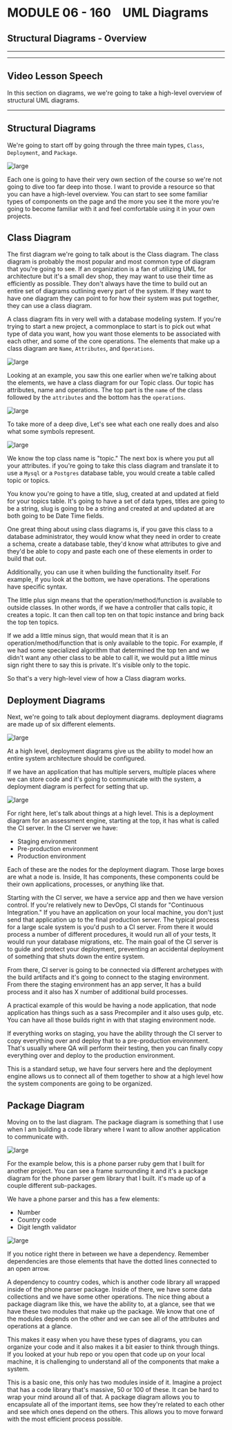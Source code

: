# MODULE 06 - 160    UML Diagrams

## Structural Diagrams - Overview

---

---

## Video Lesson Speech

In this section on diagrams, we we're going to take a high-level overview of structural UML diagrams.

---

## Structural Diagrams

We're going to start off by going through the three main types, `Class`, `Deployment`, and `Package`. 

![large](./06-160_IMG1.png)

Each one is going to have their very own section of the course so we're not going to dive too far deep into those. I want to provide a resource so that you can have a high-level overview. You can start to see some familiar types of components on the page and the more you see it the more you're going to become familiar with it and feel comfortable using it in your own projects. 

## Class Diagram

The first diagram we're going to talk about is the Class diagram. The class diagram is probably the most popular and most common type of diagram that you're going to see. If an organization is a fan of utilizing UML for architecture but it's a small dev shop, they may want to use their time as efficiently as possible. They don't always have the time to build out an entire set of diagrams outlining every part of the system. If they want to have one diagram they can point to for how their system was put together, they can use a class diagram. 

A class diagram fits in very well with a database modeling system. If you're trying to start a new project, a commonplace to start is to pick out what type of data you want, how you want those elements to be associated with each other, and some of the core operations. The elements that make up a class diagram are `Name`, `Attributes`, and `Operations`.

![large](./06-160_IMG2.png)

Looking at an example, you saw this one earlier when we're talking about the elements, we have a class diagram for our Topic class. Our topic has attributes, name and operations. The top part is the `name` of the class followed by the `attributes` and the bottom has the `operations`.

![large](./06-160_IMG3.png)

To take more of a deep dive, Let's see what each one really does and also what some symbols represent. 

![large](./06-160_IMG4.png)

We know the top class name is "topic." The next box is where you put all your attributes. if you're going to take this class diagram and translate it to use a `Mysql` or a `Postgres` database table, you would create a table called topic or topics. 

You know you're going to have a title, slug, created at and updated at field for your topics table. It's going to have a set of data types, titles are going to be a string, slug is going to be a string and created at and updated at are both going to be Date Time fields. 

One great thing about using class diagrams is, if you gave this class to a database administrator, they would know what they need in order to create a schema, create a database table, they'd know what attributes to give and they'd be able to copy and paste each one of these elements in order to build that out.

Additionally, you can use it when building the functionality itself. For example, if you look at the bottom, we have operations. The operations have specific syntax.

The little plus sign means that the operation/method/function is available to outside classes. In other words, if we have a controller that calls topic, it creates a topic. It can then call top ten on that topic instance and bring back the top ten topics. 

If we add a little minus sign, that would mean that it is an operation/method/function that is only available to the topic. For example, if we had some specialized algorithm that determined the top ten and we didn't want any other class to be able to call it, we would put a little minus sign right there to say this is private. It's visible only to the topic. 

So that's a very high-level view of how a Class diagram works. 

## Deployment Diagrams

Next, we're going to talk about deployment diagrams. deployment diagrams are made up of six different elements. 

![large](./06-160_IMG5.png)

At a high level, deployment diagrams give us the ability to model how an entire system architecture should be configured. 

If we have an application that has multiple servers, multiple places where we can store code and it's going to communicate with the system, a deployment diagram is perfect for setting that up.

![large](./06-160_IMG6.png)

For right here, let's talk about things at a high level. This is a deployment diagram for an assessment engine, starting at the top, it has what is called the CI server. In the CI server we have:

- Staging environment
- Pre-production environment
- Production environment

Each of these are the nodes for the deployment diagram. Those large boxes are what a node is. Inside, It has components, these components could be their own applications, processes, or anything like that.

Starting with the CI server, we have a service app and then we have version control. If you're relatively new to DevOps, CI stands for "Continuous Integration." If you have an application on your local machine, you don't just send that application up to the final production server.  The typical process for a large scale system is you'd push to a CI server. From there it would process a number of different procedures, it would run all of your tests, It would run your database migrations, etc. The main goal of the CI server is to guide and protect your deployment, preventing an accidental deployment of something that shuts down the entire system. 

From there, CI server is going to be connected via different archetypes with the build artifacts and it's going to connect to the staging environment. From there the staging environment has an app server, It has a build process and it also has X number of additional build processes. 

A practical example of this would be having a node application, that node application has things such as a sass Precompiler and it also uses gulp, etc. You can have all those builds right in with that staging environment node. 

If everything works on staging, you have the ability through the CI server to copy everything over and deploy that to a pre-production environment. That's usually where QA will perform their testing, then you can finally copy everything over and deploy to the production environment. 

This is a standard setup, we have four servers here and the deployment engine allows us to connect all of them together to show at a high level how the system components are going to be organized.

## Package Diagram

Moving on to the last diagram. The package diagram is something that I use when I am building a code library where I want to allow another application to communicate with. 

![large](./06-160_IMG7.png)

For the example below, this is a phone parser ruby gem that I built for another project. You can see a frame surrounding it and it's a package diagram for the phone parser gem library that I built. it's made up of a couple different sub-packages. 

We have a phone parser and this has a few elements:

- Number 
- Country code
- Digit length validator

![large](./06-160_IMG8.png)

If you notice right there in between we have a dependency. Remember dependencies are those elements that have the dotted lines connected to an open arrow. 

A dependency to country codes, which is another code library all wrapped inside of the phone parser package. Inside of there, we have some data collections and we have some other operations. The nice thing about a package diagram like this, we have the ability to, at a glance, see that we have these two modules that make up the package. We know that one of the modules depends on the other and we can see all of the attributes and operations at a glance. 

This makes it easy when you have these types of diagrams, you can organize your code and it also makes it a bit easier to think through things. If you looked at your hub repo or you open that code up on your local machine, it is challenging to understand all of the components that make a system. 

This is a basic one, this only has two modules inside of it. Imagine a project that has a code library that's massive, 50 or 100 of these. It can be hard to wrap your mind around all of that. A package diagram allows you to encapsulate all of the important items, see how they're related to each other and see which ones depend on the others. This allows you to move forward with the most efficient process possible.     
